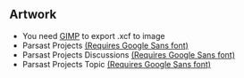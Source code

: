 ## Artwork
- You need [GIMP](https://www.gimp.org/downloads) to export .xcf to image
- Parsast Projects [(Requires Google Sans font)](https://flutter.googlesource.com/gallery-assets/+archive/refs/heads/master/lib/fonts.tar.gz)
- Parsast Projects Discussions [(Requires Google Sans font)](https://flutter.googlesource.com/gallery-assets/+archive/refs/heads/master/lib/fonts.tar.gz)
- Parsast Projects Topic [(Requires Google Sans font)](https://flutter.googlesource.com/gallery-assets/+archive/refs/heads/master/lib/fonts.tar.gz)
